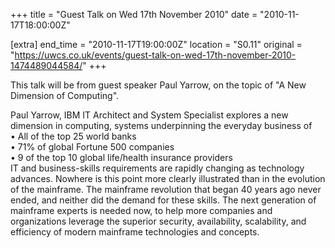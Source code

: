+++
title = "Guest Talk on Wed 17th November 2010"
date = "2010-11-17T18:00:00Z"

[extra]
end_time = "2010-11-17T19:00:00Z"
location = "S0.11"
original = "https://uwcs.co.uk/events/guest-talk-on-wed-17th-november-2010-1474489044584/"
+++

This talk will be from guest speaker Paul Yarrow, on the topic of "A New Dimension of Computing".

Paul Yarrow, IBM IT Architect and System Specialist explores a new dimension in computing, systems underpinning the everyday business of  
• All of the top 25 world banks  
• 71% of global Fortune 500 companies  
• 9 of the top 10 global life/health insurance providers  
IT and business-skills requirements are rapidly changing as technology advances. Nowhere is this point more clearly illustrated than in the evolution of the mainframe. The mainframe revolution that began 40 years ago never ended, and neither did the demand for these skills. The next generation of mainframe experts is needed now, to help more companies and organizations leverage the superior security, availability, scalability, and efficiency of modern mainframe technologies and concepts.

